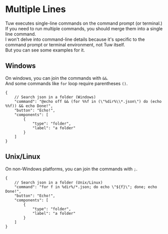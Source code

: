 # Multiple Lines

Tuw executes single-line commands on the command prompt (or terminal.)  
If you need to run multiple commands, you should merge them into a single line command.  
I won't delve into command-line details because it's specific to the command prompt or terminal environment, not Tuw itself.  
But you can see some examples for it.  

## Windows

On windows, you can join the commands with ` && `.  
And some commands like `for` loop require parentheses `()`.

```jsonc
{
    // Search json in a folder (Windows)
    "command": "@echo off && (for %%f in (\"%dir%\\*.json\") do (echo %%f)) && echo Done!",
    "button": "Echo!",
    "components": [
        {
            "type": "folder",
            "label": "a folder"
        }
    ]
}
```

## Unix/Linux

On non-Windows platforms, you can join the commands with `;`.

```jsonc
{
    // Search json in a folder (Unix/Linux)
    "command": "for f in %dir%/*.json; do echo \"${f}\"; done; echo Done!",
    "button": "Echo!",
    "components": [
        {
            "type": "folder",
            "label": "a folder"
        }
    ]
}
```
